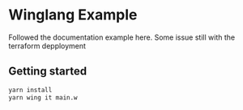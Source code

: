 # Winglang Example

Followed the documentation example here. Some issue still with the terraform depployment

## Getting started

```sh
yarn install
yarn wing it main.w
```
